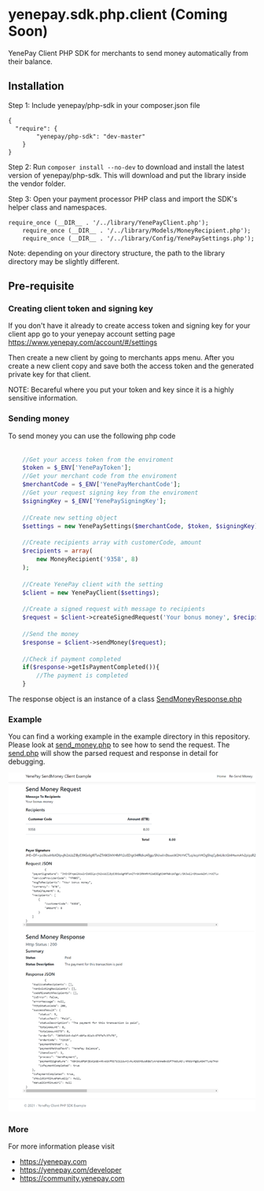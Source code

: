 # yenepay.sdk.php.client (Coming Soon)
YenePay Client PHP SDK for merchants to send money automatically from their balance.
## Installation

Step 1: Include yenepay/php-sdk in your composer.json file

```
{
  "require": {
    	"yenepay/php-sdk": "dev-master"
    }
}
``` 

Step 2: Run ```composer install --no-dev``` to download and install the latest version of yenepay/php-sdk. This will download and put the library inside the vendor folder.		

Step 3: Open your payment processor PHP class and import the SDK's helper class and namespaces.

```
require_once (__DIR__ . '/../library/YenePayClient.php');
    require_once (__DIR__ . '/../library/Models/MoneyRecipient.php');
    require_once (__DIR__ . '/../library/Config/YenePaySettings.php');
```
Note: depending on your directory structure, the path to the library directory may be slightly different.
## Pre-requisite

### Creating client token and signing key
If you don't have it already to create access token and signing key for your client app go to your yenepay account setting page https://www.yenepay.com/account/#/settings

Then create a new client by going to merchants apps menu. After you create a new client copy and save both the access token and the generated private key for that client.

NOTE: Becareful where you put your token and key since it is a highly sensitive information.

### Sending money
To send money you can use the following php code
```php

    //Get your access token from the enviroment
    $token = $_ENV['YenePayToken'];
    //Get your merchant code from the enviroment
    $merchantCode = $_ENV['YenePayMerchantCode'];
    //Get your request signing key from the enviroment
    $signingKey = $_ENV['YenePaySigningKey'];
    
    //Create new setting object
    $settings = new YenePaySettings($merchantCode, $token, $signingKey);

    //Create recipients array with customerCode, amount
    $recipients = array(
        new MoneyRecipient('9358', 8)
    );

    //Create YenePay client with the setting
    $client = new YenePayClient($settings);

    //Create a signed request with message to recipients
    $request = $client->createSignedRequest('Your bonus money', $recipients);

    //Send the money
    $response = $client->sendMoney($request);

    //Check if payment completed
    if($response->getIsPaymentCompleted()){
        //The payment is completed 
    }
```

The response object is an instance of a class [SendMoneyResponse.php](https://github.com/YenePay/yenepay.sdk.php.client/tree/master/src/library/Models/SendMoneyResponse.php)

### Example
You can find a working example in the example directory in this repository. Please look at [send_money.php](https://github.com/YenePay/yenepay.sdk.php.client/tree/master/src/example/send_money.php) to see how to send the request. The [send.php](https://github.com/YenePay/yenepay.sdk.php.client/tree/master/src/example/send.php) will show the parsed request and response in detail for debugging.

![YenePay Send Money Client](https://github.com/YenePay/yenepay.sdk.php.client/raw/master/example.png)

### More
For more information please visit
- https://yenepay.com
- https://yenepay.com/developer
- https://community.yenepay.com

